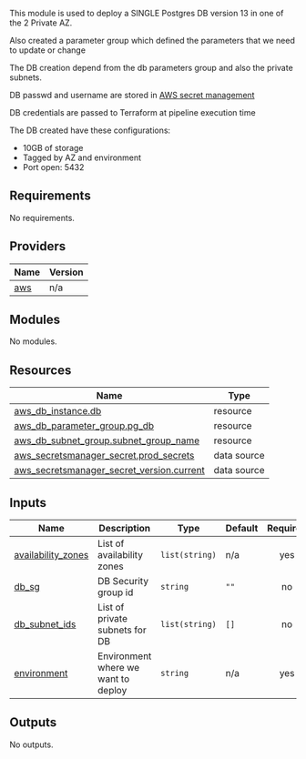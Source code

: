 <!-- BEGIN_TF_DOCS -->
This module is used to deploy a SINGLE Postgres DB version 13 in one of the 2 Private AZ.

Also created a parameter group which defined the parameters that
we need to update or change

The DB creation depend from the db parameters group and also the private subnets.

DB passwd and username are stored in [AWS secret management](http://eu-west-1.console.aws.amazon.com/secretsmanager/home?region=eu-west-1)

DB credentials are passed to Terraform at pipeline execution time

The DB created have these configurations:

- 10GB of storage
- Tagged by AZ and environment
- Port open: 5432

## Requirements

No requirements.

## Providers

| Name | Version |
|------|---------|
| <a name="provider_aws"></a> [aws](#provider\_aws) | n/a |

## Modules

No modules.

## Resources

| Name | Type |
|------|------|
| [aws_db_instance.db](https://registry.terraform.io/providers/hashicorp/aws/latest/docs/resources/db_instance) | resource |
| [aws_db_parameter_group.pg_db](https://registry.terraform.io/providers/hashicorp/aws/latest/docs/resources/db_parameter_group) | resource |
| [aws_db_subnet_group.subnet_group_name](https://registry.terraform.io/providers/hashicorp/aws/latest/docs/resources/db_subnet_group) | resource |
| [aws_secretsmanager_secret.prod_secrets](https://registry.terraform.io/providers/hashicorp/aws/latest/docs/data-sources/secretsmanager_secret) | data source |
| [aws_secretsmanager_secret_version.current](https://registry.terraform.io/providers/hashicorp/aws/latest/docs/data-sources/secretsmanager_secret_version) | data source |

## Inputs

| Name | Description | Type | Default | Required |
|------|-------------|------|---------|:--------:|
| <a name="input_availability_zones"></a> [availability\_zones](#input\_availability\_zones) | List of availability zones | `list(string)` | n/a | yes |
| <a name="input_db_sg"></a> [db\_sg](#input\_db\_sg) | DB Security group id | `string` | `""` | no |
| <a name="input_db_subnet_ids"></a> [db\_subnet\_ids](#input\_db\_subnet\_ids) | List of private subnets for DB | `list(string)` | `[]` | no |
| <a name="input_environment"></a> [environment](#input\_environment) | Environment where we want to deploy | `string` | n/a | yes |

## Outputs

No outputs.
<!-- END_TF_DOCS -->